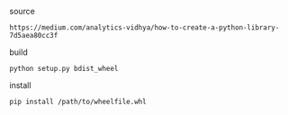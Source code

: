 source 

    https://medium.com/analytics-vidhya/how-to-create-a-python-library-7d5aea80cc3f

build

    python setup.py bdist_wheel

install
    
    pip install /path/to/wheelfile.whl